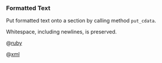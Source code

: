 ### Formatted Text

Put formatted text onto a section by calling method ```put_cdata```.

Whitespace, including newlines, is preserved.

@[ruby](example.rb)

@[xml](log.xml)

